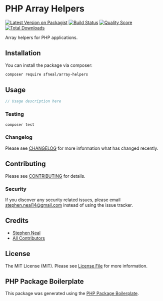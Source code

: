 # PHP Array Helpers

[![Latest Version on Packagist](https://img.shields.io/packagist/v/sfneal/array-helpers.svg?style=flat-square)](https://packagist.org/packages/sfneal/array-helpers)
[![Build Status](https://img.shields.io/travis/sfneal/array-helpers/master.svg?style=flat-square)](https://travis-ci.org/sfneal/array-helpers)
[![Quality Score](https://img.shields.io/scrutinizer/g/sfneal/array-helpers.svg?style=flat-square)](https://scrutinizer-ci.com/g/sfneal/array-helpers)
[![Total Downloads](https://img.shields.io/packagist/dt/sfneal/array-helpers.svg?style=flat-square)](https://packagist.org/packages/sfneal/array-helpers)

Array helpers for PHP applications.

## Installation

You can install the package via composer:

```bash
composer require sfneal/array-helpers
```

## Usage

``` php
// Usage description here
```

### Testing

``` bash
composer test
```

### Changelog

Please see [CHANGELOG](CHANGELOG.md) for more information what has changed recently.

## Contributing

Please see [CONTRIBUTING](CONTRIBUTING.md) for details.

### Security

If you discover any security related issues, please email stephen.neal14@gmail.com instead of using the issue tracker.

## Credits

- [Stephen Neal](https://github.com/sfneal)
- [All Contributors](../../contributors)

## License

The MIT License (MIT). Please see [License File](LICENSE.md) for more information.

## PHP Package Boilerplate

This package was generated using the [PHP Package Boilerplate](https://laravelpackageboilerplate.com).
